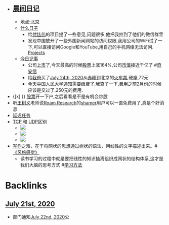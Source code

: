 - ## [晨间日记](<晨间日记.md>)
    - 地点:[北京](<北京.md>)
    - [什么日子](<什么日子.md>)
        - 给[付炫伟](<付炫伟.md>)的项目提了一些意见,问题很多,他把我拉到了他们的微信群里
        - 发现中国放开了一些外国新闻网站的访问权限,我用公司的WiFi试了一下,可以直接访问Google和YouTube,用自己的手机网络无法访问. [Projects](<Projects.md>)
    - [今日记事](<今日记事.md>)
        - 公司[上市](<上市.md>)了,今天最高的时候[股票](<股票.md>)上涨164%,公司[市值](<市值.md>)接近千亿了 #[奇安信](<奇安信.md>)
        - 给[我爸](<我爸.md>)买了[July 24th, 2020](<July 24th, 2020.md>)从[赤峰](<赤峰.md>)到北京的[火车票](<火车票.md>),硬座,72元
        - 今天[中国人民大学](<中国人民大学.md>)通知需要缴费了,我查了一下,费用之前2月份的时候应该是交过了.250元的费用.
- {[x] }} [股票](<股票.md>)开一下户,之后看看是不是有机会炒股
- 听[王树义](<王树义.md>)老师说[Roam Research](<Roam Research.md>)的[shamer](<shamer.md>)用户可以一直免费用了,真是个好消息
- [延迟任务](<延迟任务.md>)
- [TCP](<TCP.md>) 和 [UDP](<UDP.md>)区别
    - ![](https://firebasestorage.googleapis.com/v0/b/firescript-577a2.appspot.com/o/imgs%2Fapp%2Flxyer%2FDAI48-Pra3.png?alt=media&token=c295d59f-84c7-4eb6-b8bb-34186888d32f)
    - ![](https://firebasestorage.googleapis.com/v0/b/firescript-577a2.appspot.com/o/imgs%2Fapp%2Flxyer%2FFieyjwmi8e.png?alt=media&token=2453fd2e-3c20-4d2d-b008-9e0a8be49f0a)
    - ![](https://firebasestorage.googleapis.com/v0/b/firescript-577a2.appspot.com/o/imgs%2Fapp%2Flxyer%2FsZ2jyriu3t.png?alt=media&token=69228f2d-238f-4be6-aaa5-7a327ec856d4)
- [写作](<写作.md>)之难，在于将网状的思想通过树状的语法，用线性的文字描述出来。#[《风格感觉》](<《风格感觉》.md>)
    - 读书学习的过程中就是要把线性的知识抽离组织成网状的结构体系,这才是我们大脑的思考方式 #[学习方法](<学习方法.md>)

# Backlinks
## [July 21st, 2020](<July 21st, 2020.md>)
- 部门通知[July 22nd, 2020](<July 22nd, 2020.md>)公

